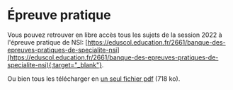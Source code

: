 # Épreuve pratique

Vous pouvez retrouver en libre accès tous les sujets de la session 2022 à l'épreuve pratique de NSI: [https://eduscol.education.fr/2661/banque-des-epreuves-pratiques-de-specialite-nsi](https://eduscol.education.fr/2661/banque-des-epreuves-pratiques-de-specialite-nsi){:target="_blank"}.

Ou bien tous les télécharger en [un seul fichier pdf](BNS_2022_total_V2.pdf) (718 ko).


